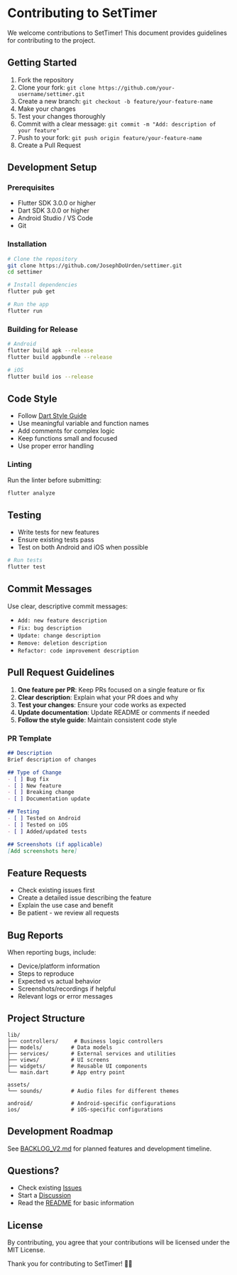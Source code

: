 # Contributing to SetTimer

We welcome contributions to SetTimer! This document provides guidelines for contributing to the project.

## Getting Started

1. Fork the repository
2. Clone your fork: `git clone https://github.com/your-username/settimer.git`
3. Create a new branch: `git checkout -b feature/your-feature-name`
4. Make your changes
5. Test your changes thoroughly
6. Commit with a clear message: `git commit -m "Add: description of your feature"`
7. Push to your fork: `git push origin feature/your-feature-name`
8. Create a Pull Request

## Development Setup

### Prerequisites
- Flutter SDK 3.0.0 or higher
- Dart SDK 3.0.0 or higher
- Android Studio / VS Code
- Git

### Installation
```bash
# Clone the repository
git clone https://github.com/JosephDoUrden/settimer.git
cd settimer

# Install dependencies
flutter pub get

# Run the app
flutter run
```

### Building for Release
```bash
# Android
flutter build apk --release
flutter build appbundle --release

# iOS
flutter build ios --release
```

## Code Style

- Follow [Dart Style Guide](https://dart.dev/guides/language/effective-dart/style)
- Use meaningful variable and function names
- Add comments for complex logic
- Keep functions small and focused
- Use proper error handling

### Linting
Run the linter before submitting:
```bash
flutter analyze
```

## Testing

- Write tests for new features
- Ensure existing tests pass
- Test on both Android and iOS when possible

```bash
# Run tests
flutter test
```

## Commit Messages

Use clear, descriptive commit messages:
- `Add: new feature description`
- `Fix: bug description`
- `Update: change description`
- `Remove: deletion description`
- `Refactor: code improvement description`

## Pull Request Guidelines

1. **One feature per PR**: Keep PRs focused on a single feature or fix
2. **Clear description**: Explain what your PR does and why
3. **Test your changes**: Ensure your code works as expected
4. **Update documentation**: Update README or comments if needed
5. **Follow the style guide**: Maintain consistent code style

### PR Template
```markdown
## Description
Brief description of changes

## Type of Change
- [ ] Bug fix
- [ ] New feature
- [ ] Breaking change
- [ ] Documentation update

## Testing
- [ ] Tested on Android
- [ ] Tested on iOS
- [ ] Added/updated tests

## Screenshots (if applicable)
[Add screenshots here]
```

## Feature Requests

- Check existing issues first
- Create a detailed issue describing the feature
- Explain the use case and benefit
- Be patient - we review all requests

## Bug Reports

When reporting bugs, include:
- Device/platform information
- Steps to reproduce
- Expected vs actual behavior
- Screenshots/recordings if helpful
- Relevant logs or error messages

## Project Structure

```
lib/
├── controllers/     # Business logic controllers
├── models/         # Data models
├── services/       # External services and utilities
├── views/          # UI screens
├── widgets/        # Reusable UI components
└── main.dart       # App entry point

assets/
└── sounds/         # Audio files for different themes

android/            # Android-specific configurations
ios/                # iOS-specific configurations
```

## Development Roadmap

See [BACKLOG_V2.md](BACKLOG_V2.md) for planned features and development timeline.

## Questions?

- Check existing [Issues](https://github.com/JosephDoUrden/settimer/issues)
- Start a [Discussion](https://github.com/JosephDoUrden/settimer/discussions)
- Read the [README](README.md) for basic information

## License

By contributing, you agree that your contributions will be licensed under the MIT License.

Thank you for contributing to SetTimer! 🏋️‍♂️ 